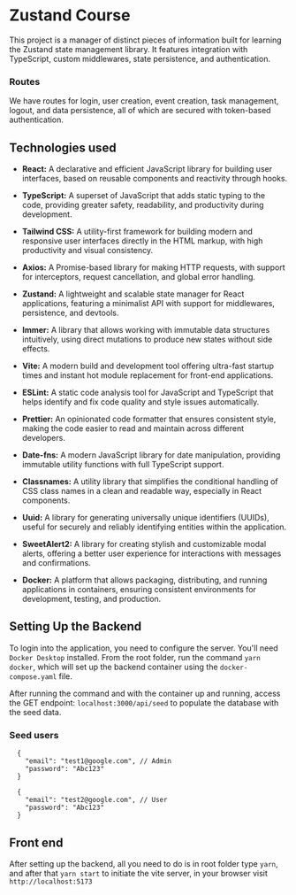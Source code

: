 # Zustand Course

This project is a manager of distinct pieces of information built for learning the Zustand state management library. It features integration with TypeScript, custom middlewares, state persistence, and authentication.

### Routes

We have routes for login, user creation, event creation, task management, logout, and data persistence, all of which are secured with token-based authentication.

## Technologies used

- **React:** A declarative and efficient JavaScript library for building user interfaces, based on reusable components and reactivity through hooks.

- **TypeScript:** A superset of JavaScript that adds static typing to the code, providing greater safety, readability, and productivity during development.

- **Tailwind CSS:** A utility-first framework for building modern and responsive user interfaces directly in the HTML markup, with high productivity and visual consistency.

- **Axios:** A Promise-based library for making HTTP requests, with support for interceptors, request cancellation, and global error handling.

- **Zustand:** A lightweight and scalable state manager for React applications, featuring a minimalist API with support for middlewares, persistence, and devtools.

- **Immer:** A library that allows working with immutable data structures intuitively, using direct mutations to produce new states without side effects.

- **Vite:** A modern build and development tool offering ultra-fast startup times and instant hot module replacement for front-end applications.

- **ESLint:** A static code analysis tool for JavaScript and TypeScript that helps identify and fix code quality and style issues automatically.

- **Prettier:** An opinionated code formatter that ensures consistent style, making the code easier to read and maintain across different developers.

- **Date-fns:** A modern JavaScript library for date manipulation, providing immutable utility functions with full TypeScript support.

- **Classnames:** A utility library that simplifies the conditional handling of CSS class names in a clean and readable way, especially in React components.

- **Uuid:** A library for generating universally unique identifiers (UUIDs), useful for securely and reliably identifying entities within the application.

- **SweetAlert2:** A library for creating stylish and customizable modal alerts, offering a better user experience for interactions with messages and confirmations.

- **Docker:** A platform that allows packaging, distributing, and running applications in containers, ensuring consistent environments for development, testing, and production.

## Setting Up the Backend

To login into the application, you need to configure the server. You'll need `Docker Desktop` installed. From the root folder, run the command `yarn docker`, which will set up the backend container using the `docker-compose.yaml` file.

After running the command and with the container up and running, access the GET endpoint: `localhost:3000/api/seed` to populate the database with the seed data.


### Seed users
````
  {
    "email": "test1@google.com", // Admin
    "password": "Abc123"
  }
````

```
  {
    "email": "test2@google.com", // User
    "password": "Abc123"
  }
```

## Front end
After setting up the backend, all you need to do is in root folder type `yarn`, and after that `yarn start` to initiate the vite server, in your browser visit `http://localhost:5173`

